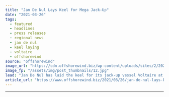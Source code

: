 ```yaml
---
title: "Jan De Nul Lays Keel for Mega Jack-Up"
date: "2021-03-26"
tags: 
  - featured
  - headlines
  - press releases
  - regional news
  - jan de nul
  - keel laying
  - voltaire
  - offshorewind
source: "offshorewind"
image_url: "https://cdn.offshorewind.biz/wp-content/uploads/sites/2/2021/03/26083502/Jan-De-Nul-Lays-Keel-for-Mega-Jack-Up.jpg"
image_fp: "/assets/img/post_thumbnails/12.jpg"
lead: "Jan De Nul has laid the keel for its jack-up vessel Voltaire at the"
article_url: "https://www.offshorewind.biz/2021/03/26/jan-de-nul-lays-keel-for-mega-jack-up/"
---
```


---
